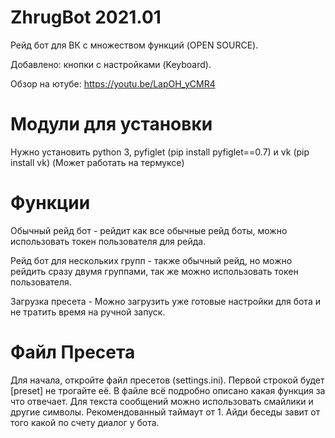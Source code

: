 # ZhrugBot 2021.01
Рейд бот для ВК с множеством функций (OPEN SOURCE).

Добавлено: кнопки с настройками (Keyboard).

Обзор на ютубе: https://youtu.be/LapOH_yCMR4
# Модули для установки
Нужно установить python 3, pyfiglet (pip install pyfiglet==0.7) и vk (pip install vk)
(Может работать на термуксе)

# Функции
Обычный рейд бот - рейдит как все обычные рейд боты, можно использовать токен пользователя для рейда.

Рейд бот для нескольких групп - также обычный рейд, но можно рейдить сразу двумя группами, так же можно использовать токен пользователя.

Загрузка пресета - Можно загрузить уже готовые настройки для бота и не тратить время на ручной запуск.
# Файл Пресета
Для начала, откройте файл пресетов (settings.ini). Первой строкой будет [preset] не трогайте её. В файле всё подробно описано какая функция за что отвечает. 
Для текста сообщений можно использовать смайлики и другие символы. Рекомендованный таймаут от 1. Айди беседы завит от того какой по счету диалог у бота.
